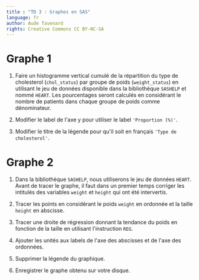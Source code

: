 ```yaml
---
title : "TD 3 : Graphes en SAS"
language: fr
author: Aude Tavenard
rights: Creative Commons CC BY-NC-SA
---
```


# Graphe 1

1.	Faire un histogramme vertical cumulé de la répartition du type de cholesterol (`chol_status`) par groupe de poids (`weight_status`) en utilisant le jeu de données disponible dans la bibliothèque `SASHELP` et nommé `HEART`. Les pourcentages seront calculés en considérant le nombre de patients dans chaque groupe de poids comme dénominateur.

2.	Modifier le label de l'axe y pour utiliser le label `'Proportion (%)'`.

3.	Modifier le titre de la légende pour qu'il soit en français `'Type de cholesterol'`.

# Graphe 2

1. Dans la bibliothèque `SASHELP`, nous utiliserons le jeu de données `HEART`. Avant de tracer le graphe, il faut dans un premier temps corriger les intitulés des variables `weight` et `height` qui ont été intervertis.

2.	Tracer les points en considérant le poids `weight` en ordonnée et la taille `height` en abscisse.

3.	Tracer une droite de régression donnant la tendance du poids en fonction de la taille en utilisant l'instruction `REG`.

4.	Ajouter les unités aux labels de l'axe des abscisses et de l'axe des ordonnées.

5.	Supprimer la légende du graphique.

6. Enregistrer le graphe obtenu sur votre disque.
